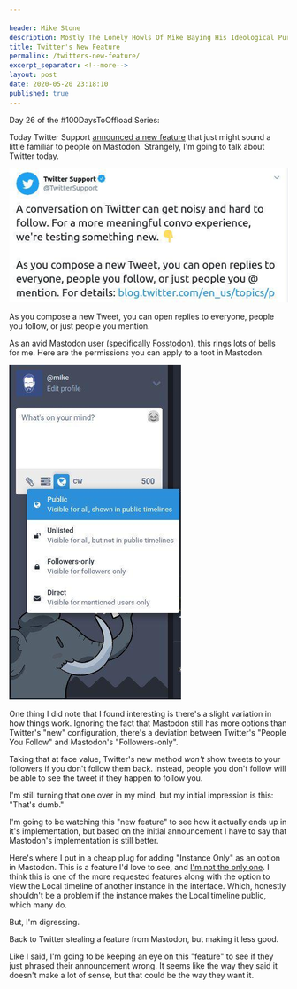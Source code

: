 ```yaml
---

header: Mike Stone
description: Mostly The Lonely Howls Of Mike Baying His Ideological Purity At The Moon
title: Twitter's New Feature
permalink: /twitters-new-feature/
excerpt_separator: <!--more-->
layout: post
date: 2020-05-20 23:18:10
published: true
---
```


Day 26 of the #100DaysToOffload Series:

Today Twitter Support [announced a new feature](https://twitter.com/TwitterSupport/status/1263145608019410950) that just might sound a little familiar to people on Mastodon. Strangely, I'm going to talk about Twitter today.

<!--more-->

![](/assets/images/S5iDjnZ.jpg)

As you compose a new Tweet, you can open replies to everyone, people you follow, or just people you mention.

As an avid Mastodon user (specifically [Fosstodon](https://fosstodon.org)), this rings lots of bells for me. Here are the permissions you can apply to a toot in Mastodon.

![](/assets/images/Vc7jqhN.jpg)

One thing I did note that I found interesting is there's a slight variation in how things work. Ignoring the fact that Mastodon still has more options than Twitter's "new" configuration, there's a deviation between Twitter's "People You Follow" and Mastodon's "Followers-only". 

Taking that at face value, Twitter's new method _won't_ show tweets to your followers if you don't follow them back. Instead, people you don't follow will be able to see the tweet if they happen to follow you. 

I'm still turning that one over in my mind, but my initial impression is this: "That's dumb."

I'm going to be watching this "new feature" to see how it actually ends up in it's implementation, but based on the initial announcement I have to say that Mastodon's implementation is still better.

Here's where I put in a cheap plug for adding "Instance Only" as an option in Mastodon. This is a feature I'd love to see, and [I'm not the only one](https://github.com/tootsuite/mastodon/issues/861). I think this is one of the more requested features along with the option to view the Local timeline of another instance in the interface. Which, honestly shouldn't be a problem if the instance makes the Local timeline public, which many do.

But, I'm digressing. 

Back to Twitter stealing a feature from Mastodon, but making it less good.

Like I said, I'm going to be keeping an eye on this "feature" to see if they just phrased their announcement wrong. It seems like the way they said it doesn't make a lot of sense, but that could be the way they want it. 
